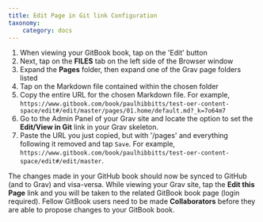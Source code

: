 ```yaml
---
title: Edit Page in Git link Configuration
taxonomy:
    category: docs
---
```


1. When viewing your GitBook book, tap on the 'Edit' button
2. Next, tap on the **FILES** tab on the left side of the Browser window
3. Expand the **Pages** folder, then expand one of the Grav page folders listed
4. Tap on the Markdown file contained within the chosen folder
5. Copy the entire URL for the chosen Markdown file. For example, `https://www.gitbook.com/book/paulhibbitts/test-oer-content-space/edit#/edit/master/pages/01.home/default.md?_k=7o64m7`
6. Go to the Admin Panel of your Grav site and locate the option to set the **Edit/View in Git** link in your Grav skeleton.
7. Paste the URL you just copied, but with '/pages' and everything following it removed and tap `Save`. For example, `https://www.gitbook.com/book/paulhibbitts/test-oer-content-space/edit#/edit/master`.

The changes made in your GitHub book should now be synced to GitHub (and to Grav) and visa-versa. While viewing your Grav site, tap the **Edit this Page** link and you will be taken to the related GitBook book page (login required). Fellow GitBook users need to be made **Collaborators** before they are able to propose changes to your GitBook book.
